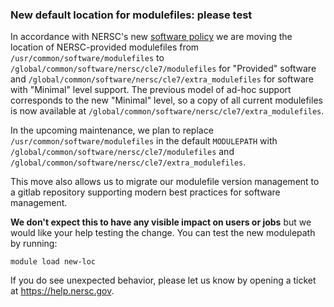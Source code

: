 ### New default location for modulefiles: please test 

In accordance with NERSC's new [software policy](https://docs.nersc.gov/policies/software-policy/)
we are moving the location of NERSC-provided modulefiles from `/usr/common/software/modulefiles`
to `/global/common/software/nersc/cle7/modulefiles` for "Provided" software 
and `/global/common/software/nersc/cle7/extra_modulefiles` for software with 
"Minimal" level support. The previous model of ad-hoc support corresponds 
to the new "Minimal" level, so a copy of all current modulefiles is now 
available at `/global/common/software/nersc/cle7/extra_modulefiles`.

In the upcoming maintenance, we plan to replace `/usr/common/software/modulefiles`
in the default `MODULEPATH` with `/global/common/software/nersc/cle7/modulefiles`
and `/global/common/software/nersc/cle7/extra_modulefiles`.

This move also allows us to migrate our modulefile version management to 
a gitlab repository supporting modern best practices for software management.

**We don't expect this to have any visible impact on users or jobs** but we 
would like your help testing the change. You can test the new modulepath by
running:
```
module load new-loc
```

If you do see unexpected behavior, please let us know by opening a ticket 
at <https://help.nersc.gov>.

